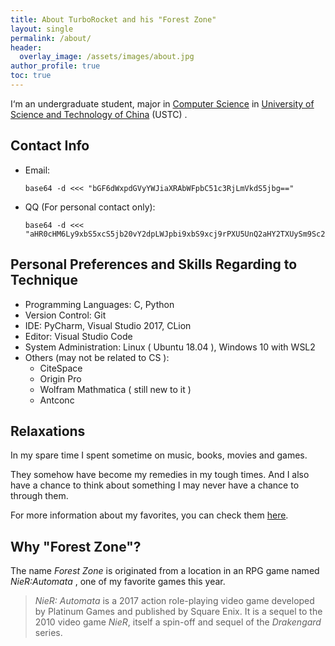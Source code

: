 ```yaml
---
title: About TurboRocket and his "Forest Zone"
layout: single
permalink: /about/
header:
  overlay_image: /assets/images/about.jpg
author_profile: true
toc: true
---
```

I‘m an undergraduate student, major in [Computer Science](https://cs.ustc.edu.cn/) in [University of Science and Technology of China](https://www.ustc.edu.cn/) (USTC) . 
## Contact Info
* Email: 

  ```
  base64 -d <<< "bGF6dWxpdGVyYWJiaXRAbWFpbC51c3RjLmVkdS5jbg=="
  ```

  

* QQ (For personal contact only): 

  ```
  base64 -d <<< "aHR0cHM6Ly9xbS5xcS5jb20vY2dpLWJpbi9xbS9xcj9rPXU5UnQ2aHY2TXUySm9Sc2FGOHJ6enVDdURDVzktSV84ICAgSSYjMzk7bSBhbHdheXMgd2lsbGluZyB0byBtYWtlIG5ldyBmcmllbmRzLiBOb3RlOiBUaGUgUVEgYWRkcmVzcyBvbmx5IHdvcmtzIHdoZW4geW91IGFyZSB1c2luZyB5b3VyIG1vYmlsZSBwaG9uZS4="
  ```

  

## Personal Preferences and Skills Regarding to Technique
* Programming Languages: C, Python
* Version Control: Git
* IDE: PyCharm, Visual Studio 2017, CLion
* Editor: Visual Studio Code
* System Administration: Linux ( Ubuntu 18.04 ), Windows 10 with WSL2
* Others (may not be related to CS ): 
  * CiteSpace
  * Origin Pro
  * Wolfram Mathmatica ( still new to it )
  * Antconc

## Relaxations

In my spare time I spent sometime on music, books, movies and games.

They somehow have become my remedies in my tough times. And I also have a chance to think about something I may never have a chance to through them.

For more information about my favorites, you can check them [here](https://bc-li.github.io/relaxations).



## Why "Forest Zone"?
  The name *Forest Zone* is originated from a location in an RPG game named *NieR:Automata* , one of my favorite games this year.

> *NieR: Automata* is a 2017 action role-playing video game developed by Platinum Games and published by Square Enix. It is a sequel to the 2010 video game *NieR*, itself a spin-off and sequel of the *Drakengard* series.

